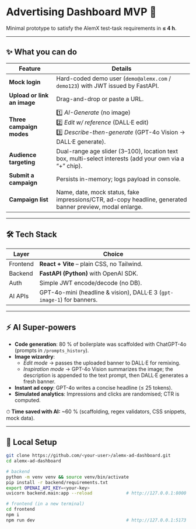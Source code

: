 # Advertising Dashboard MVP 🚀

Minimal prototype to satisfy the AlemX test-task requirements in **≤ 4 h**.

---

## ✨ What you can do

| Feature | Details |
|---------|---------|
| **Mock login** | Hard-coded demo user (`demo@alemx.com` / `demo123`) with JWT issued by FastAPI. |
| **Upload or link an image** | Drag-and-drop or paste a URL. |
| **Three campaign modes** | 1️⃣ *AI-Generate* (no image)<br>2️⃣ *Edit w/ reference* (DALL·E edit)<br>3️⃣ *Describe-then-generate* (GPT-4o Vision → DALL·E generate). |
| **Audience targeting** | Dual-range age slider (3–100), location text box, multi-select interests (add your own via a “+” chip). |
| **Submit a campaign** | Persists in-memory; logs payload in console. |
| **Campaign list** | Name, date, mock status, fake impressions/CTR, ad-copy headline, generated banner preview, modal enlarge. |

---

## 🛠 Tech Stack

| Layer | Choice |
|-------|--------|
| Frontend | **React + Vite** – plain CSS, no Tailwind. |
| Backend | **FastAPI (Python)** with OpenAI SDK. |
| Auth | Simple JWT encode/decode (no DB). |
| AI APIs | GPT-4o-mini (headline & vision), DALL·E 3 (`gpt-image-1`) for banners. |

---

## ⚡️ AI Super-powers

- **Code generation**: 80 % of boilerplate was scaffolded with ChatGPT-4o (prompts in `/prompts_history`).
- **Image wizardry**:  
  - *Edit mode* → passes the uploaded banner to DALL·E for remixing.  
  - *Inspiration mode* → GPT-4o Vision summarizes the image; the description is appended to the text prompt, then DALL·E generates a fresh banner.
- **Instant ad copy**: GPT-4o writes a concise headline (≤ 25 tokens).
- **Simulated analytics**: Impressions and clicks are randomised; CTR is computed.

⏱ **Time saved with AI:** ~60 % (scaffolding, regex validators, CSS snippets, mock data).

---

## 🚀 Local Setup

```bash
git clone https://github.com/<your-user>/alemx-ad-dashboard.git
cd alemx-ad-dashboard

# backend
python -m venv venv && source venv/bin/activate
pip install -r backend/requirements.txt
export OPENAI_API_KEY=<your-key>
uvicorn backend.main:app --reload             # http://127.0.0.1:8000

# frontend (in a new terminal)
cd frontend
npm i
npm run dev                                   # http://127.0.0.1:5173
